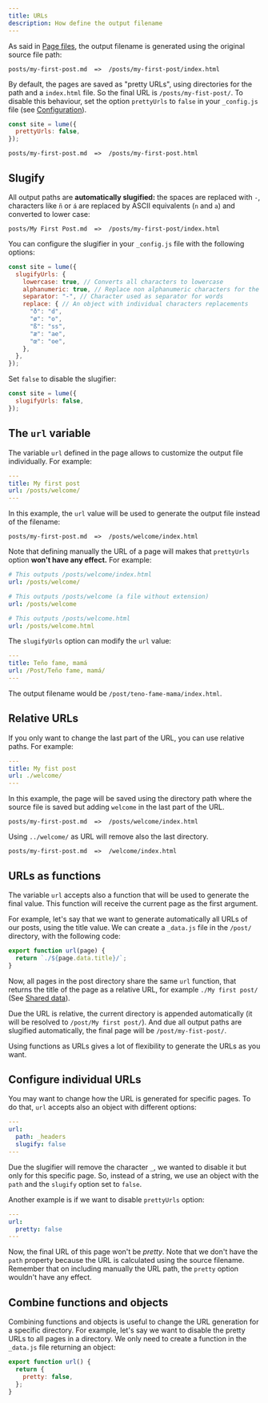```yaml
---
title: URLs
description: How define the output filename
---
```


As said in [Page files](/creating-pages/page-files), the output filename is
generated using the original source file path:

```
posts/my-first-post.md  =>  /posts/my-first-post/index.html
```

By default, the pages are saved as "pretty URLs", using directories for the path
and a `index.html` file. So the final URL is `/posts/my-fist-post/`. To disable
this behaviour, set the option `prettyUrls` to `false` in your `_config.js` file
(see [Configuration](/getting-started/config-file/)).

```js
const site = lume({
  prettyUrls: false,
});
```

```
posts/my-first-post.md  =>  /posts/my-first-post.html
```

## Slugify

All output paths are **automatically slugified:** the spaces are replaced with
`-`, characters like `ñ` or `á` are replaced by ASCII equivalents (`n` and `a`)
and converted to lower case:

```
posts/My First Post.md  =>  /posts/my-first-post/index.html
```

You can configure the slugifier in your `_config.js` file with the following
options:

```js
const site = lume({
  slugifyUrls: {
    lowercase: true, // Converts all characters to lowercase
    alphanumeric: true, // Replace non alphanumeric characters for the equivalent. Example: ñ to n.
    separator: "-", // Character used as separator for words
    replace: { // An object with individual characters replacements
      "ð": "d",
      "ø": "o",
      "ß": "ss",
      "æ": "ae",
      "œ": "oe",
    },
  },
});
```

Set `false` to disable the slugifier:

```js
const site = lume({
  slugifyUrls: false,
});
```

## The `url` variable

The variable `url` defined in the page allows to customize the output file
individually. For example:

```yml
---
title: My first post
url: /posts/welcome/
---
```

In this example, the `url` value will be used to generate the output file
instead of the filename:

```
posts/my-first-post.md  =>  /posts/welcome/index.html
```

Note that defining manually the URL of a page will makes that `prettyUrls`
option **won't have any effect.** For example:

```yml
# This outputs /posts/welcome/index.html
url: /posts/welcome/

# This outputs /posts/welcome (a file without extension)
url: /posts/welcome

# This outputs /posts/welcome.html
url: /posts/welcome.html
```

The `slugifyUrls` option can modify the `url` value:

```yml
---
title: Teño fame, mamá
url: /Post/Teño fame, mamá/
---
```

The output filename would be `/post/teno-fame-mama/index.html`.

## Relative URLs

If you only want to change the last part of the URL, you can use relative paths.
For example:

```yml
---
title: My fist post
url: ./welcome/
---
```

In this example, the page will be saved using the directory path where the
source file is saved but adding `welcome` in the last part of the URL.

```
posts/my-first-post.md  =>  /posts/welcome/index.html
```

Using `../welcome/` as URL will remove also the last directory.

```
posts/my-first-post.md  =>  /welcome/index.html
```

## URLs as functions

The variable `url` accepts also a function that will be used to generate the
final value. This function will receive the current page as the first argument.

For example, let's say that we want to generate automatically all URLs of our
posts, using the title value. We can create a `_data.js` file in the `/post/`
directory, with the following code:

```js
export function url(page) {
  return `./${page.data.title}/`;
}
```

Now, all pages in the post directory share the same `url` function, that returns
the title of the page as a relative URL, for example `./My first post/` (See
[Shared data](/creating-pages/shared-data/)).

Due the URL is relative, the current directory is appended automatically (it
will be resolved to `/post/My first post/`). And due all output paths are
slugified automatically, the final page will be `/post/my-fist-post/`.

Using functions as URLs gives a lot of flexibility to generate the URLs as you
want.

## Configure individual URLs

You may want to change how the URL is generated for specific pages. To do that,
`url` accepts also an object with different options:

```yml
---
url:
  path: _headers
  slugify: false
---
```

Due the slugifier will remove the character `_`, we wanted to disable it but
only for this specific page. So, instead of a string, we use an object with the
`path` and the `slugify` option set to `false`.

Another example is if we want to disable `prettyUrls` option:

```yml
---
url:
  pretty: false
---
```

Now, the final URL of this page won't be _pretty_. Note that we don't have the
`path` property because the URL is calculated using the source filename.
Remember that on including manually the URL path, the `pretty` option wouldn't
have any effect.

## Combine functions and objects

Combining functions and objects is useful to change the URL generation for a
specific directory. For example, let's say we want to disable the pretty URLs to
all pages in a directory. We only need to create a function in the `_data.js`
file returning an object:

```js
export function url() {
  return {
    pretty: false,
  };
}
```
